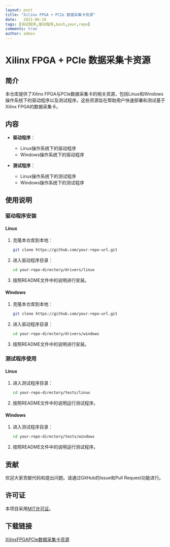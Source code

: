 ```yaml
---
layout: post
title: "Xilinx FPGA + PCIe 数据采集卡资源"
date:   2021-06-16
tags: [测试程序,驱动程序,bash,your,repo]
comments: true
author: admin
---
```

# Xilinx FPGA + PCIe 数据采集卡资源

## 简介

本仓库提供了Xilinx FPGA与PCIe数据采集卡的相关资源，包括Linux和Windows操作系统下的驱动程序以及测试程序。这些资源旨在帮助用户快速部署和测试基于Xilinx FPGA的数据采集卡。

## 内容

- **驱动程序**：
  - Linux操作系统下的驱动程序
  - Windows操作系统下的驱动程序

- **测试程序**：
  - Linux操作系统下的测试程序
  - Windows操作系统下的测试程序

## 使用说明

### 驱动程序安装

#### Linux

1. 克隆本仓库到本地：
   ```bash
   git clone https://github.com/your-repo-url.git
   ```
2. 进入驱动程序目录：
   ```bash
   cd your-repo-directory/drivers/linux
   ```
3. 按照README文件中的说明进行安装。

#### Windows

1. 克隆本仓库到本地：
   ```bash
   git clone https://github.com/your-repo-url.git
   ```
2. 进入驱动程序目录：
   ```bash
   cd your-repo-directory/drivers/windows
   ```
3. 按照README文件中的说明进行安装。

### 测试程序使用

#### Linux

1. 进入测试程序目录：
   ```bash
   cd your-repo-directory/tests/linux
   ```
2. 按照README文件中的说明运行测试程序。

#### Windows

1. 进入测试程序目录：
   ```bash
   cd your-repo-directory/tests/windows
   ```
2. 按照README文件中的说明运行测试程序。

## 贡献

欢迎大家贡献代码和提出问题。请通过GitHub的Issue和Pull Request功能进行。

## 许可证

本项目采用[MIT许可证](LICENSE)。

## 下载链接

[XilinxFPGAPCIe数据采集卡资源](https://pan.quark.cn/s/870ebc7d8dbc)